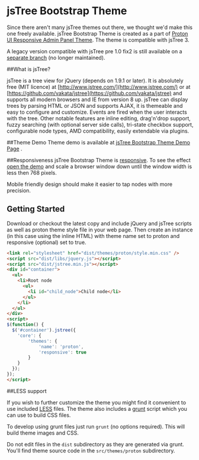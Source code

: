 jsTree Bootstrap Theme
=====================
Since there aren't many jsTree themes out there, we thought we'd make this one freely available. 
jsTree Bootstrap Theme is created as a part of [Proton UI Responsive Admin Panel Theme](http://themeforest.net/item/proton-ui-responsive-admin-panel-theme/6240793). The theme is compatible with jsTree 3.

A legacy version compatible with jsTree pre 1.0 fix2 is still available on a [separate branch](https://github.com/orangehill/jstree-bootstrap-theme/tree/Legacy_jsTree_Bootstrap_Theme_(for_version_pre_1.0_fix2)) (no longer maintained).

##What is jsTree?

jsTree is a tree view for jQuery (depends on 1.9.1 or later). 
It is absolutely free (MIT licence) at [http://www.jstree.com/](http://www.jstree.com/) or at [https://github.com/vakata/jstree](https://github.com/vakata/jstree) and supports all modern browsers and IE from version 8 up. 
jsTree can display trees by parsing HTML or JSON and supports AJAX, it is themeable and easy to configure and customize. Events are fired when the user interacts with the tree. Other notable features are inline editing, drag'n'drop support, fuzzy searching (with optional server side calls), tri-state checkbox support, configurable node types, AMD compatibility, easily extendable via plugins.

##Theme Demo
Theme demo is available at [jsTree Bootstrap Theme Demo Page](http://orangehilldev.com/jstree-bootstrap-theme/demo/) .

##Responsiveness
jsTree Bootstrap Theme is [responsive](http://en.wikipedia.org/wiki/Responsive_web_design). To see the effect [open the demo](http://orangehilldev.com/jstree-bootstrap-theme/demo/) and scale a browser window down until the window width is less then 768 pixels. 

Mobile friendly design should make it easier to tap nodes with more precision.

## Getting Started

Download or checkout the latest copy and include jQuery and jsTree scripts as well as proton theme style file in your web page. Then create an instance (in this case using the inline HTML) with theme name set to proton and responsive (optional) set to true.

```html
<link rel="stylesheet" href="dist/themes/proton/style.min.css" />
<script src="dist/libs/jquery.js"></script>
<script src="dist/jstree.min.js"></script>
<div id="container">
  <ul>
    <li>Root node
      <ul>
        <li id="child_node">Child node</li>
      </ul>
    </li>
  </ul>
</div>
<script>
$(function() {
  $('#container').jstree({
    'core': {
        'themes': {
            'name': 'proton',
            'responsive': true
        }
    }
  });
});
</script>
```


##LESS support

If you wish to further customize the theme you might find it convenient to use included [LESS](http://lesscss.org/) files. The theme also includes a [grunt](https://github.com/gruntjs/grunt) script which you can use to build CSS files.

To develop using grunt files just run `grunt` (no options required). This will build theme images and CSS.

Do not edit files in the `dist` subdirectory as they are generated via grunt. You'll find theme source code in the `src/themes/proton` subdirectory.
